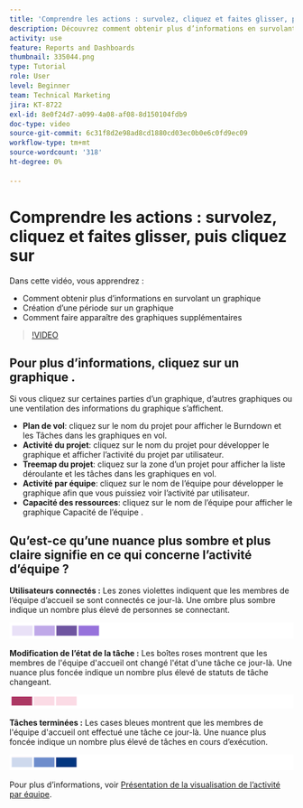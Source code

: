 ```yaml
---
title: 'Comprendre les actions : survolez, cliquez et faites glisser, puis cliquez sur'
description: Découvrez comment obtenir plus d’informations en survolant un graphique, en créant une période sur un graphique et en faisant apparaître des graphiques supplémentaires, le tout dans [!UICONTROL Analytics amélioré].
activity: use
feature: Reports and Dashboards
thumbnail: 335044.png
type: Tutorial
role: User
level: Beginner
team: Technical Marketing
jira: KT-8722
exl-id: 8e0f24d7-a099-4a08-af08-8d150104fdb9
doc-type: video
source-git-commit: 6c31f8d2e98ad8cd1880cd03ec0b0e6c0fd9ec09
workflow-type: tm+mt
source-wordcount: '318'
ht-degree: 0%

---
```


# Comprendre les actions : survolez, cliquez et faites glisser, puis cliquez sur

Dans cette vidéo, vous apprendrez :

* Comment obtenir plus d’informations en survolant un graphique
* Création d’une période sur un graphique
* Comment faire apparaître des graphiques supplémentaires

>[!VIDEO](https://video.tv.adobe.com/v/335044/?quality=12&learn=on)

## Pour plus d’informations, cliquez sur un graphique .

Si vous cliquez sur certaines parties d’un graphique, d’autres graphiques ou une ventilation des informations du graphique s’affichent.

* **Plan de vol**: cliquez sur le nom du projet pour afficher le Burndown et les Tâches dans les graphiques en vol.
* **Activité du projet**: cliquez sur le nom du projet pour développer le graphique et afficher l’activité du projet par utilisateur.
* **Treemap du projet**: cliquez sur la zone d’un projet pour afficher la liste déroulante et les tâches dans les graphiques en vol.
* **Activité par équipe**: cliquez sur le nom de l’équipe pour développer le graphique afin que vous puissiez voir l’activité par utilisateur.
* **Capacité des ressources**: cliquez sur le nom de l’équipe pour afficher le graphique Capacité de l’équipe .

## Qu’est-ce qu’une nuance plus sombre et plus claire signifie en ce qui concerne l’activité d’équipe ?

**Utilisateurs connectés :** Les zones violettes indiquent que les membres de l’équipe d’accueil se sont connectés ce jour-là. Une ombre plus sombre indique un nombre plus élevé de personnes se connectant.

![Image de zones ombrées violettes](assets/purple-shaded-boxes.png)

**Modification de l’état de la tâche :** Les boîtes roses montrent que les membres de l&#39;équipe d&#39;accueil ont changé l&#39;état d&#39;une tâche ce jour-là. Une nuance plus foncée indique un nombre plus élevé de statuts de tâche changeant.

![Une image de zones ombrées roses](assets/pink-shaded-boxes.png)

**Tâches terminées :** Les cases bleues montrent que les membres de l&#39;équipe d&#39;accueil ont effectué une tâche ce jour-là. Une nuance plus foncée indique un nombre plus élevé de tâches en cours d’exécution.

![Image de zones ombrées bleues](assets/blue-shaded-boxes.png)

Pour plus d’informations, voir [Présentation de la visualisation de l’activité par équipe](https://experienceleague.adobe.com/docs/workfront/using/reporting/enhanced-analytics/activity-by-team-overview.html?lang=en).
